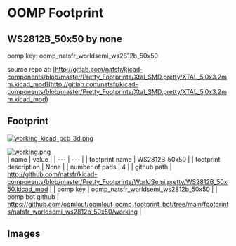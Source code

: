 # OOMP Footprint  
## WS2812B_50x50  by none  
  
oomp key: oomp_natsfr_worldsemi_ws2812b_50x50  
  
source repo at: [http://gitlab.com/natsfr/kicad-components/blob/master/Pretty_Footprints/Xtal_SMD.pretty/XTAL_5.0x3.2mm.kicad_mod](http://gitlab.com/natsfr/kicad-components/blob/master/Pretty_Footprints/Xtal_SMD.pretty/XTAL_5.0x3.2mm.kicad_mod)  
## Footprint  
  
[![working_kicad_pcb_3d.png](working_kicad_pcb_3d_600.png)](working_kicad_pcb_3d.png)  
  
[![working.png](working_600.png)](working.png)  
| name | value | 
| --- | --- | 
| footprint name | WS2812B_50x50 | 
| footprint description | None | 
| number of pads | 4 | 
| github path | http://github.com/natsfr/kicad-components/blob/master/Pretty_Footprints/WorldSemi.pretty/WS2812B_50x50.kicad_mod | 
| oomp key | oomp_natsfr_worldsemi_ws2812b_50x50 | 
| oomp bot github | https://github.com/oomlout/oomlout_oomp_footprint_bot/tree/main/footprints/natsfr_worldsemi_ws2812b_50x50/working | 
## Images  
